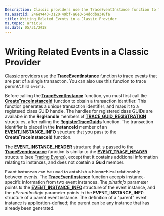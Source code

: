 ```yaml
---
Description: Classic providers use the TraceEventInstance function to trace events that are part of a single transaction. You can also use this function to trace parent/child events.
ms.assetid: 246e9443-3120-49bf-a6e3-64dddba348fa
title: Writing Related Events in a Classic Provider
ms.topic: article
ms.date: 05/31/2018
---
```


# Writing Related Events in a Classic Provider

[Classic](about-event-tracing.md) providers use the [**TraceEventInstance**](/windows/win32/api/evntrace/nf-evntrace-traceeventinstance) function to trace events that are part of a single transaction. You can also use this function to trace parent/child events.

Before calling the [**TraceEventInstance**](/windows/win32/api/evntrace/nf-evntrace-traceeventinstance) function, you must first call the [**CreateTraceInstanceId**](/windows/win32/api/evntrace/nf-evntrace-createtraceinstanceid) function to obtain a transaction identifier. This function generates a unique transaction identifier, and maps it to a registered class GUID handle. The handles for registered class GUIDs are available in the **RegHandle** members of [**TRACE\_GUID\_REGISTRATION**](/windows/win32/api/evntrace/ns-evntrace-trace_guid_registration) structures, after calling the [**RegisterTraceGuids**](/windows/win32/api/evntrace/nf-evntrace-registertraceguidsa) function. The transaction identifier is placed in the **InstanceId** member of an [**EVENT\_INSTANCE\_INFO**](/windows/win32/api/evntrace/ns-evntrace-event_instance_info) structure that you pass to the **CreateTraceInstanceId** function.

The [**EVENT\_INSTANCE\_HEADER**](/windows/win32/api/evntrace/ns-evntrace-event_instance_header) structure that is passed to the [**TraceEventInstance**](/windows/win32/api/evntrace/nf-evntrace-traceeventinstance) function is similar to the [**EVENT\_TRACE\_HEADER**](/windows/win32/api/evntrace/ns-evntrace-event_trace_header) structure (see [Tracing Events](tracing-events.md)), except that it contains additional information relating to instances, and does not contain a **Guid** member.

Event instances can be used to establish a hierarchical relationship between events. The [**TraceEventInstance**](/windows/win32/api/evntrace/nf-evntrace-traceeventinstance) function accepts instance-specific information from two event instances. The *pInstInfo* parameter points to the [**EVENT\_INSTANCE\_INFO**](/windows/win32/api/evntrace/ns-evntrace-event_instance_info) structure of the event instance, and the *pParentInstInfo* parameter points to the **EVENT\_INSTANCE\_INFO** structure of a parent event instance. The definition of a "parent" event instance is application-defined; the parent can be any instance that has already been generated.

 

 